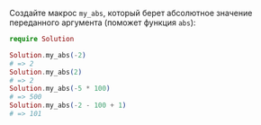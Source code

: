 
Создайте макрос `my_abs`, который берет абсолютное значение переданного аргумента (поможет функция `abs`):

```elixir
require Solution

Solution.my_abs(-2)
# => 2
Solution.my_abs(2)
# => 2
Solution.my_abs(-5 * 100)
# => 500
Solution.my_abs(-2 - 100 + 1)
# => 101
```
